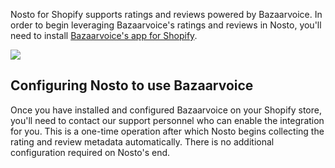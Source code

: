 Nosto for Shopify supports ratings and reviews powered by Bazaarvoice. In order to begin leveraging Bazaarvoice's ratings and reviews in Nosto, you'll need to install [Bazaarvoice's app for Shopify](https://bazaarvoice-ws.bencrudo.com/login).

![](https://upload.wikimedia.org/wikipedia/de/thumb/5/54/Bazaarvoice_logo.svg/2000px-Bazaarvoice_logo.svg.png)

## Configuring Nosto to use Bazaarvoice

Once you have installed and configured Bazaarvoice on your Shopify store, you'll need to contact our support personnel who can enable the integration for you. This is a one-time operation after which Nosto begins collecting the rating and review metadata automatically. There is no additional configuration required on Nosto's end.